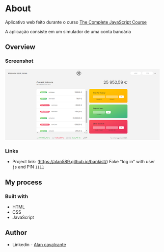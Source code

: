 # About
Aplicativo web feito durante o curso [The Complete JavaScript Course](https://www.udemy.com/course/the-complete-javascript-course/)

A aplicação consiste em um simulador de uma conta bancária

## Overview

### Screenshot

![](./screenshot.jpg)

### Links

- Project link: (https://alan589.github.io/bankist/) Fake "log in" with user `js` and PIN `1111`

## My process

### Built with

- HTML
- CSS
- JavaScript

## Author

- Linkedin - [Alan cavalcante](https://www.linkedin.com/in/alan-cavalcante-382051206/)


